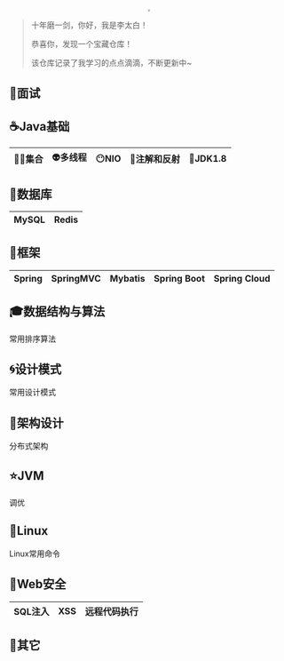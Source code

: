 <div align="center">
<img src="https://litaibai-img.oss-cn-shenzhen.aliyuncs.com/img/%E6%9D%8E%E7%99%BD%E5%A4%B4%E5%83%8F1.jpg" style="zoom:25%;" />
</div>




> 十年磨一剑，你好，我是李太白！
>
> 恭喜你，发现一个宝藏仓库！
>
> 该仓库记录了我学习的点点滴滴，不断更新中~

## :rocket:面试 ##

## :coffee:Java基础 ##

| :guardsman:集合 | :alien:多线程 | :no_mouth:NIO | :trident:注解和反射 | :moyai:JDK1.8 |
| :--: | :----: | :--: | :--------: | :----: |

## :pencil:数据库 ##

| MySQL | Redis |
| :---: | :---: |

## :balloon:框架 ##

| Spring | SpringMVC | Mybatis | Spring Boot | Spring Cloud |
| :----: | :-------: | :-----: | :---------: | :----------: |

##  ##

## :mortar_board:数据结构与算法 ##

常用排序算法
## :cyclone:设计模式 ##

常用设计模式
## :whale:架构设计 ##

分布式架构


## :star:JVM #

调优

## :tophat:Linux ##

Linux常用命令

## :dart:Web安全 ##

| SQL注入 | XSS  | 远程代码执行 |
| :-----: | :--: | :----------: |

## :ghost:其它 ##

